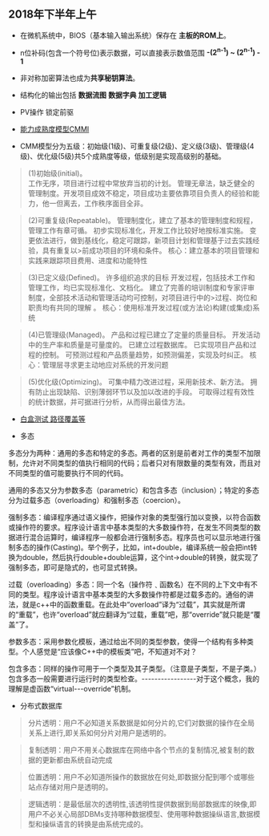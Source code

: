 ## 2018年下半年上午

- 在微机系统中，BIOS（基本输入输出系统）保存在 **主板的ROM上**。

- n位补码(包含一个符号位)表示数据，可以直接表示数值范围 **-(2<sup>n-1</sup>) ~ (2<sup>n-1</sup>) - 1**

- 非对称加密算法也成为**共享秘钥算法**。

- 结构化的输出包括 **数据流图** **数据字典** **加工逻辑**

- PV操作 锁定前驱

- [能力成熟度模型CMMI](https://baike.baidu.com/item/%E8%83%BD%E5%8A%9B%E6%88%90%E7%86%9F%E5%BA%A6%E6%A8%A1%E5%9E%8B/3385317?fr=aladdin)

- CMM模型分为五级：初始级(1级)、可重复级(2级)、定义级(3级)、管理级(4级)、优化级(5级)共5个成熟度等级，低级别是实现高级别的基础。

>(1)初始级(initial)。	
工作无序，项目进行过程中常放弃当初的计划。
管理无章法，缺乏健全的管理制度。开发项目成效不稳定，项目成功主要依靠项目负责人的经验和能力，他一但离去，工作秩序面目全非。

>(2)可重复级(Repeatable)。
管理制度化，建立了基本的管理制度和规程，管理工作有章可循。
初步实现标准化，开发工作比较好地按标准实施。
变更依法进行，做到基线化，稳定可跟踪，新项目计划和管理基于过去实践经验，具有重复以>前成功项目的环境和条件。
核心：建立基本的项目管理和实践来跟踪项目费用、进度和功能特性

>(3)已定义级(Defined)。
许多组织追求的目标
开发过程，包括技术工作和管理工作，均已实现标准化、文档化。
建立了完善的培训制度和专家评审制度，全部技术活动和管理活动均可控制，对项目进行中的>过程、岗位和职责均有共同的理解 。
核心：使用标准开发过程(或方法论)构建(或集成)系统

>(4)已管理级(Managed)。
产品和过程已建立了定量的质量目标。
开发活动中的生产率和质量是可量度的。
已建立过程数据库。
已实现项目产品和过程的控制。
可预测过程和产品质量趋势，如预测偏差，实现及时纠正。
核心：管理层寻求更主动地应对系统的开发问题

>(5)优化级(Optimizing)。
可集中精力改进过程，采用新技术、新方法。
拥有防止出现缺陷、识别薄弱环节以及加以改进的手段。
可取得过程有效性的统计数据，并可据进行分析，从而得出最佳方法。

- [白盒测试 路径覆盖等](https://www.jianshu.com/p/3152765ec902)

- 多态

多态分为两种：通用的多态和特定的多态。两者的区别是前者对工作的类型不加限制，允许对不同类型的值执行相同的代码；后者只对有限数量的类型有效，而且对不同类型的值可能要执行不同的代码。

通用的多态又分为参数多态（parametric）和包含多态（inclusion）；特定的多态分为过载多态（overloading）和强制多态（coercion）。

强制多态：编译程序通过语义操作，把操作对象的类型强行加以变换，以符合函数或操作符的要求。程序设计语言中基本类型的大多数操作符，在发生不同类型的数据进行混合运算时，编译程序一般都会进行强制多态。程序员也可以显示地进行强制多态的操作(Casting)。举个例子，比如，int+double，编译系统一般会把int转换为double，然后执行double+double运算，这个int->double的转换，就实现了强制多态，即可是隐式的，也可显式转换。

过载（overloading）多态：同一个名（操作符﹑函数名）在不同的上下文中有不同的类型。程序设计语言中基本类型的大多数操作符都是过载多态的。通俗的讲法，就是c++中的函数重载。在此处中“overload”译为“过载”，其实就是所谓的“重载”，也许“overload”就应翻译为“过载，重载”吧，那“override”就只能是“覆盖”了。

参数多态：采用参数化模板，通过给出不同的类型参数，使得一个结构有多种类型。个人感觉是“应该像C++中的模板类”吧，不知道对不对？

包含多态：同样的操作可用于一个类型及其子类型。（注意是子类型，不是子类。）包含多态一般需要进行运行时的类型检查。-----------------对于这个概念，我的理解是虚函数“virtual---override”机制。

- 分布式数据库

>分片透明：用户不必知道关系数据是如何分片的,它们对数据的操作在全局关系上进行,即关系如何分片对用户是透明的。

>复制透明：用户不用关心数据库在网络中各个节点的复制情况,被复制的数据的更新都由系统自动完成

>位置透明：用户不必知道所操作的数据放在何处,即数据分配到哪个或哪些站点存储对用户是透明的。

>逻辑透明：是最低层次的透明性,该透明性提供数据到局部数据库的映像,即用户不必关心局部DBMs支持哪种数据模型、使用哪种数据操纵语言,数据模型和操纵语言的转换是由系统完成的。